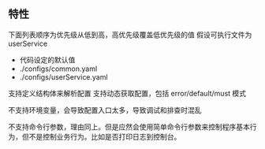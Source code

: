 ## 特性

下面列表顺序为优先级从低到高，高优先级覆盖低优先级的值
假设可执行文件为 userService

- 代码设定的默认值
- ./configs/common.yaml
- ./configs/userService.yaml

支持定义结构体来解析配置
支持动态获取配置，包括 error/default/must 模式

不支持环境变量，会导致配置入口太多，导致调试和排查时混乱

不支持命令行参数，理由同上。但是应然会使用简单命令行参数来控制程序基本行为，但不是控制业务行为。比如是否打印日志到控制台。
